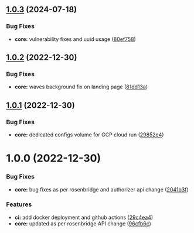 ## [1.0.3](https://github.com/shivanshkc/rosenchat/compare/v1.0.2...v1.0.3) (2024-07-18)

### Bug Fixes

- **core:** vulnerability fixes and uuid usage ([80ef758](https://github.com/shivanshkc/rosenchat/commit/80ef758e470b3cd2778c5335f41f4954256c684c))

## [1.0.2](https://github.com/shivanshkc/rosenchat/compare/v1.0.1...v1.0.2) (2022-12-30)

### Bug Fixes

- **core:** waves background fix on landing page ([81dd13a](https://github.com/shivanshkc/rosenchat/commit/81dd13a9f44648d9bc0da598cb4dc913cd86debb))

## [1.0.1](https://github.com/shivanshkc/rosenchat/compare/v1.0.0...v1.0.1) (2022-12-30)

### Bug Fixes

- **core:** dedicated configs volume for GCP cloud run ([29852e4](https://github.com/shivanshkc/rosenchat/commit/29852e4fb9a4f0eabf288cba28cb3da00a59fb3f))

# 1.0.0 (2022-12-30)

### Bug Fixes

- **core:** bug fixes as per rosenbridge and authorizer api change ([2041b3f](https://github.com/shivanshkc/rosenchat/commit/2041b3f975e0ecc7a3eb5b6905e337a66da4d48a))

### Features

- **ci:** add docker deployment and github actions ([29c4ea4](https://github.com/shivanshkc/rosenchat/commit/29c4ea40043795e6c8813b39cbf91c4b5332df90))
- **core:** updated as per rosenbridge API change ([96cfb6c](https://github.com/shivanshkc/rosenchat/commit/96cfb6c1048a1a7bd4b871de29e6230ad9e00175))
